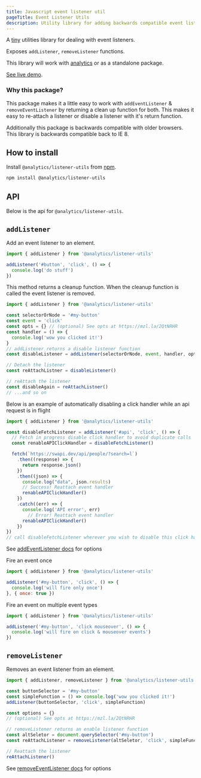 ```yaml
---
title: Javascript event listener util
pageTitle: Event Listener Utils
description: Utility library for adding backwards compatible event listeners
---
```


A [tiny](https://bundlephobia.com/result?p=@analytics/listener-utils) utilities library for dealing with event listeners.

Exposes `addListener`, `removeListener` functions.

This library will work with [analytics](https://getanalytics.io) or as a standalone package.

[See live demo](https://event-listener-util.netlify.app/).

### Why this package?

This package makes it a little easy to work with `addEventListener` & `removeEventListener` by returning a clean up function for both. This makes it easy to re-attach a listener or disable a listener with it's return function.

Additionally this package is backwards compatible with older browsers. This library is backwards compatible back to IE 8.

## How to install

Install `@analytics/listener-utils` from [npm](https://www.npmjs.com/package/@analytics/listener-utils).

```bash
npm install @analytics/listener-utils
```

## API

Below is the api for `@analytics/listener-utils`.

## `addListener`

Add an event listener to an element. 

```js
import { addListener } from '@analytics/listener-utils'

addListener('#button', 'click', () => {
  console.log('do stuff')
})
```

This method returns a cleanup function. When the cleanup function is called the event listener is removed.

```js
import { addListener } from '@analytics/listener-utils'

const selectorOrNode = '#my-button'
const event = 'click'
const opts = {} // (optional) See opts at https://mzl.la/2QtNRHR
const handler = () => {
  console.log('wow you clicked it!')
}
// addListener returns a disable listener function
const disableListener = addListener(selectorOrNode, event, handler, opts)

// Detach the listener
const reAttachListner = disableListener()

// reAttach the listener
const disableAgain = reAttachListner()
// ...and so on
```

Below is an example of automatically disabling a click handler while an api request is in flight

```js
import { addListener } from '@analytics/listener-utils'

const disableFetchListener = addListener('#api', 'click', () => {
  // Fetch in progress disable click handler to avoid duplicate calls
  const renableAPIClickHandler = disableFetchListener()

  fetch(`https://swapi.dev/api/people/?search=l`)
    .then((response) => {
      return response.json()
    })
    .then((json) => {
      console.log("data", json.results)
      // Success! Reattach event handler
      renableAPIClickHandler()
    })
    .catch((err) => {
      console.log('API error', err)
        // Error! Reattach event handler
      renableAPIClickHandler()
    })
})
// call disableFetchListener wherever you wish to disable this click handler
```

See [addEventListener docs](https://developer.mozilla.org/en-US/docs/Web/API/EventTarget/addEventListener) for options 

Fire an event once

```js
import { addListener } from '@analytics/listener-utils'

addListener('#my-button', 'click', () => {
  console.log('will fire only once')
}, { once: true })
```

Fire an event on multiple event types

```js
import { addListener } from '@analytics/listener-utils'

addListener('#my-button', 'click mouseover', () => {
  console.log('will fire on click & mouseover events')
})
```

## `removeListener`

Removes an event listener from an element.

```js
import { addListener, removeListener } from '@analytics/listener-utils'

const buttonSelector = '#my-button'
const simpleFunction = () => console.log('wow you clicked it!')
addListener(buttonSelector, 'click', simpleFunction)

const options = {} 
// (optional) See opts at https://mzl.la/2QtNRHR

// removeListener returns an enable listener function
const altSeletor = document.querySelector('#my-button')
const reAttachListener = removeListener(altSeletor, 'click', simpleFunction, options)

// Reattach the listener
reAttachListener()
```

See [removeEventListener docs](https://developer.mozilla.org/en-US/docs/Web/API/EventTarget/removeEventListener) for options 
